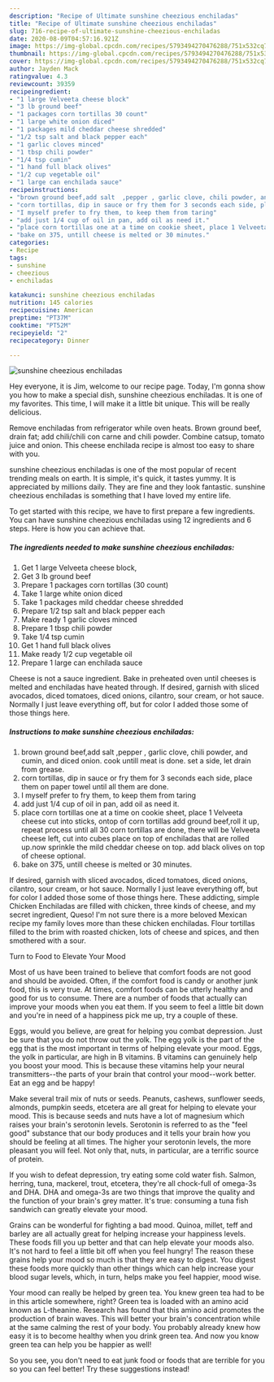 ```yaml
---
description: "Recipe of Ultimate sunshine cheezious enchiladas"
title: "Recipe of Ultimate sunshine cheezious enchiladas"
slug: 716-recipe-of-ultimate-sunshine-cheezious-enchiladas
date: 2020-08-09T04:57:16.921Z
image: https://img-global.cpcdn.com/recipes/5793494270476288/751x532cq70/sunshine-cheezious-enchiladas-recipe-main-photo.jpg
thumbnail: https://img-global.cpcdn.com/recipes/5793494270476288/751x532cq70/sunshine-cheezious-enchiladas-recipe-main-photo.jpg
cover: https://img-global.cpcdn.com/recipes/5793494270476288/751x532cq70/sunshine-cheezious-enchiladas-recipe-main-photo.jpg
author: Jayden Mack
ratingvalue: 4.3
reviewcount: 39359
recipeingredient:
- "1 large Velveeta cheese block"
- "3 lb ground beef"
- "1 packages corn tortillas 30 count"
- "1 large white onion diced"
- "1 packages mild cheddar cheese shredded"
- "1/2 tsp salt and black pepper each"
- "1 garlic cloves minced"
- "1 tbsp chili powder"
- "1/4 tsp cumin"
- "1 hand full black olives"
- "1/2 cup vegetable oil"
- "1 large can enchilada sauce"
recipeinstructions:
- "brown ground beef,add salt  ,pepper , garlic clove, chili powder, and cumin, and diced onion. cook untill meat is done. set a side, let drain from grease."
- "corn tortillas, dip in sauce or fry them for 3 seconds each side, place them on paper towel until all them are done."
- "I myself prefer to fry them, to keep them from taring"
- "add just 1/4 cup of oil in pan, add oil as need it."
- "place corn tortillas one at a time on cookie sheet, place 1 Velveeta cheese cut into sticks, ontop of corn tortillas add ground beef,roll it up, repeat process until all 30 corn tortillas are done, there will be Velveeta cheese left, cut into cubes place on top of enchiladas that are rolled up.now sprinkle the mild cheddar cheese on top. add black olives on top of cheese optional."
- "bake on 375, untill cheese is melted or 30 minutes."
categories:
- Recipe
tags:
- sunshine
- cheezious
- enchiladas

katakunci: sunshine cheezious enchiladas 
nutrition: 145 calories
recipecuisine: American
preptime: "PT37M"
cooktime: "PT52M"
recipeyield: "2"
recipecategory: Dinner

---
```



![sunshine cheezious enchiladas](https://img-global.cpcdn.com/recipes/5793494270476288/751x532cq70/sunshine-cheezious-enchiladas-recipe-main-photo.jpg)

Hey everyone, it is Jim, welcome to our recipe page. Today, I'm gonna show you how to make a special dish, sunshine cheezious enchiladas. It is one of my favorites. This time, I will make it a little bit unique. This will be really delicious.

Remove enchiladas from refrigerator while oven heats. Brown ground beef, drain fat; add chili/chili con carne and chili powder. Combine catsup, tomato juice and onion. This cheese enchilada recipe is almost too easy to share with you.

sunshine cheezious enchiladas is one of the most popular of recent trending meals on earth. It is simple, it's quick, it tastes yummy. It is appreciated by millions daily. They are fine and they look fantastic. sunshine cheezious enchiladas is something that I have loved my entire life.


To get started with this recipe, we have to first prepare a few ingredients. You can have sunshine cheezious enchiladas using 12 ingredients and 6 steps. Here is how you can achieve that.

<!--inarticleads1-->

##### The ingredients needed to make sunshine cheezious enchiladas:

1. Get 1 large Velveeta cheese block,
1. Get 3 lb ground beef
1. Prepare 1 packages corn tortillas (30 count)
1. Take 1 large white onion diced
1. Take 1 packages mild cheddar cheese shredded
1. Prepare 1/2 tsp salt and black pepper each
1. Make ready 1 garlic cloves minced
1. Prepare 1 tbsp chili powder
1. Take 1/4 tsp cumin
1. Get 1 hand full black olives
1. Make ready 1/2 cup vegetable oil
1. Prepare 1 large can enchilada sauce


Cheese is not a sauce ingredient. Bake in preheated oven until cheeses is melted and enchiladas have heated through. If desired, garnish with sliced avocados, diced tomatoes, diced onions, cilantro, sour cream, or hot sauce. Normally I just leave everything off, but for color I added those some of those things here. 

<!--inarticleads2-->

##### Instructions to make sunshine cheezious enchiladas:

1. brown ground beef,add salt  ,pepper , garlic clove, chili powder, and cumin, and diced onion. cook untill meat is done. set a side, let drain from grease.
1. corn tortillas, dip in sauce or fry them for 3 seconds each side, place them on paper towel until all them are done.
1. I myself prefer to fry them, to keep them from taring
1. add just 1/4 cup of oil in pan, add oil as need it.
1. place corn tortillas one at a time on cookie sheet, place 1 Velveeta cheese cut into sticks, ontop of corn tortillas add ground beef,roll it up, repeat process until all 30 corn tortillas are done, there will be Velveeta cheese left, cut into cubes place on top of enchiladas that are rolled up.now sprinkle the mild cheddar cheese on top. add black olives on top of cheese optional.
1. bake on 375, untill cheese is melted or 30 minutes.


If desired, garnish with sliced avocados, diced tomatoes, diced onions, cilantro, sour cream, or hot sauce. Normally I just leave everything off, but for color I added those some of those things here. These addicting, simple Chicken Enchiladas are filled with chicken, three kinds of cheese, and my secret ingredient, Queso! I&#39;m not sure there is a more beloved Mexican recipe my family loves more than these chicken enchiladas. Flour tortillas filled to the brim with roasted chicken, lots of cheese and spices, and then smothered with a sour. 

Turn to Food to Elevate Your Mood


Most of us have been trained to believe that comfort foods are not good and should be avoided. Often, if the comfort food is candy or another junk food, this is very true. At times, comfort foods can be utterly healthy and good for us to consume. There are a number of foods that actually can improve your moods when you eat them. If you seem to feel a little bit down and you're in need of a happiness pick me up, try a couple of these.

Eggs, would you believe, are great for helping you combat depression. Just be sure that you do not throw out the yolk. The egg yolk is the part of the egg that is the most important in terms of helping elevate your mood. Eggs, the yolk in particular, are high in B vitamins. B vitamins can genuinely help you boost your mood. This is because these vitamins help your neural transmitters--the parts of your brain that control your mood--work better. Eat an egg and be happy!

Make several trail mix of nuts or seeds. Peanuts, cashews, sunflower seeds, almonds, pumpkin seeds, etcetera are all great for helping to elevate your mood. This is because seeds and nuts have a lot of magnesium which raises your brain's serotonin levels. Serotonin is referred to as the "feel good" substance that our body produces and it tells your brain how you should be feeling at all times. The higher your serotonin levels, the more pleasant you will feel. Not only that, nuts, in particular, are a terrific source of protein.

If you wish to defeat depression, try eating some cold water fish. Salmon, herring, tuna, mackerel, trout, etcetera, they're all chock-full of omega-3s and DHA. DHA and omega-3s are two things that improve the quality and the function of your brain's grey matter. It's true: consuming a tuna fish sandwich can greatly elevate your mood. 

Grains can be wonderful for fighting a bad mood. Quinoa, millet, teff and barley are all actually great for helping increase your happiness levels. These foods fill you up better and that can help elevate your moods also. It's not hard to feel a little bit off when you feel hungry! The reason these grains help your mood so much is that they are easy to digest. You digest these foods more quickly than other things which can help increase your blood sugar levels, which, in turn, helps make you feel happier, mood wise.

Your mood can really be helped by green tea. You knew green tea had to be in this article somewhere, right? Green tea is loaded with an amino acid known as L-theanine. Research has found that this amino acid promotes the production of brain waves. This will better your brain's concentration while at the same calming the rest of your body. You probably already knew how easy it is to become healthy when you drink green tea. And now you know green tea can help you be happier as well!

So you see, you don't need to eat junk food or foods that are terrible for you so you can feel better! Try  these suggestions  instead!

